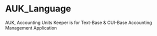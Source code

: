 # AUK_Language
AUK, Accounting Units Keeper is for Text-Base &amp; CUI-Base Accounting Management Application
